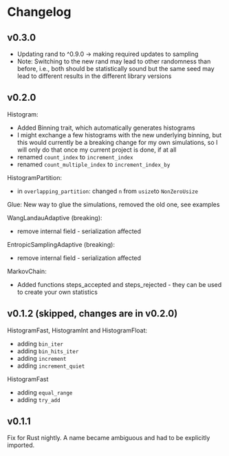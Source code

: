 # Changelog

## v0.3.0
* Updating rand to ^0.9.0 -> making required updates to sampling
* Note: Switching to the new rand may lead to other randomness than before, i.e., both should be statistically sound but the same seed may lead to different results in the different library versions

## v0.2.0

Histogram:
* Added Binning trait, which automatically generates histograms
* I might exchange a few histograms with the new underlying binning,
but this would currently be a breaking change for my own simulations,
so I will only do that once my current project is done, if at all
 * renamed `count_index` to `increment_index`
 * renamed `count_multiple_index` to `increment_index_by`

HistogramPartition:
 * in `overlapping_partition`: changed `n` from `usize`to `NonZeroUsize`

Glue:
New way to glue the simulations, removed the old one, see examples

WangLandauAdaptive (breaking):
* remove internal field - serialization affected

EntropicSamplingAdaptive (breaking):
* remove internal field - serialization affected

MarkovChain:
* Added functions steps_accepted and steps_rejected - they can be used to create your own statistics 

## v0.1.2 (skipped, changes are in v0.2.0)

HistogramFast, HistogramInt and HistogramFloat:
* adding `bin_iter`
* adding `bin_hits_iter`
* adding `increment`
* adding `increment_quiet`

HistogramFast
* adding `equal_range`
* adding `try_add`

## v0.1.1

Fix for Rust nightly. A name became ambiguous and had to be explicitly imported. 